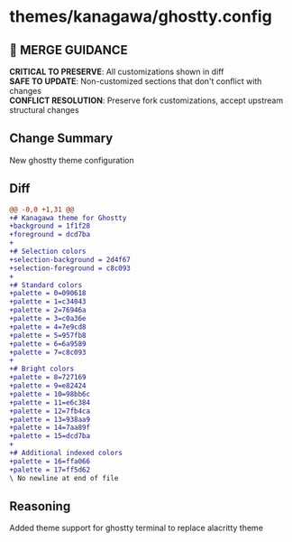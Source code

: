 # themes/kanagawa/ghostty.config

## 🚨 MERGE GUIDANCE
**CRITICAL TO PRESERVE**: All customizations shown in diff  
**SAFE TO UPDATE**: Non-customized sections that don't conflict with changes  
**CONFLICT RESOLUTION**: Preserve fork customizations, accept upstream structural changes

## Change Summary
New ghostty theme configuration

## Diff
```diff
@@ -0,0 +1,31 @@
+# Kanagawa theme for Ghostty
+background = 1f1f28
+foreground = dcd7ba
+
+# Selection colors
+selection-background = 2d4f67
+selection-foreground = c8c093
+
+# Standard colors
+palette = 0=090618
+palette = 1=c34043
+palette = 2=76946a
+palette = 3=c0a36e
+palette = 4=7e9cd8
+palette = 5=957fb8
+palette = 6=6a9589
+palette = 7=c8c093
+
+# Bright colors
+palette = 8=727169
+palette = 9=e82424
+palette = 10=98bb6c
+palette = 11=e6c384
+palette = 12=7fb4ca
+palette = 13=938aa9
+palette = 14=7aa89f
+palette = 15=dcd7ba
+
+# Additional indexed colors
+palette = 16=ffa066
+palette = 17=ff5d62
\ No newline at end of file
```

## Reasoning
Added theme support for ghostty terminal to replace alacritty theme
